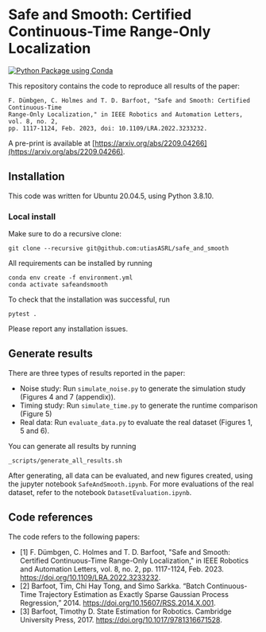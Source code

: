 # Safe and Smooth: Certified Continuous-Time Range-Only Localization

[![Python Package using Conda](https://github.com/utiasASRL/safe_and_smooth/actions/workflows/python-package-conda.yml/badge.svg)](https://github.com/utiasASRL/safe_and_smooth/actions/workflows/python-package-conda.yml)

This repository contains the code to reproduce all results of the paper:

````
F. Dümbgen, C. Holmes and T. D. Barfoot, "Safe and Smooth: Certified Continuous-Time 
Range-Only Localization," in IEEE Robotics and Automation Letters, vol. 8, no. 2, 
pp. 1117-1124, Feb. 2023, doi: 10.1109/LRA.2022.3233232.
````

A pre-print is available at [https://arxiv.org/abs/2209.04266](https://arxiv.org/abs/2209.04266).

## Installation

This code was written for Ubuntu 20.04.5, using Python 3.8.10.

### Local install

Make sure to do a recursive clone:
```
git clone --recursive git@github.com:utiasASRL/safe_and_smooth
```

All requirements can be installed by running
```
conda env create -f environment.yml
conda activate safeandsmooth
```

To check that the installation was successful, run
```
pytest .
```

Please report any installation issues. 

## Generate results

There are three types of results reported in the paper:

- Noise study: Run `simulate_noise.py` to generate the simulation study (Figures 4 and 7 (appendix)). 
- Timing study:  Run `simulate_time.py` to generate the runtime comparison (Figure 5)
- Real data: Run `evaluate_data.py` to evaluate the real dataset (Figures 1, 5 and 6). 

You can generate all results by running
```
_scripts/generate_all_results.sh
```
After generating, all data can be evaluated, and new figures created, using the jupyter notebook `SafeAndSmooth.ipynb`. For more evaluations of the real dataset, refer to the notebook `DatasetEvaluation.ipynb`. 

## Code references

The code refers to the following papers:

- [1] F. Dümbgen, C. Holmes and T. D. Barfoot, "Safe and Smooth: Certified Continuous-Time Range-Only Localization," in IEEE Robotics and Automation Letters, vol. 8, no. 2, pp. 1117-1124, Feb. 2023. https://doi.org/10.1109/LRA.2022.3233232.
- [2] Barfoot, Tim, Chi Hay Tong, and Simo Sarkka. “Batch Continuous-Time Trajectory Estimation as Exactly Sparse Gaussian Process Regression,” 2014. https://doi.org/10.15607/RSS.2014.X.001.
- [3] Barfoot, Timothy D. State Estimation for Robotics. Cambridge University Press, 2017. https://doi.org/10.1017/9781316671528.
